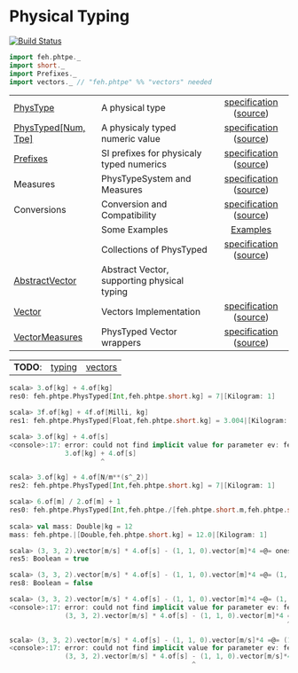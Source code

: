 Physical Typing
=====

[![Build Status](https://travis-ci.org/fehu/phtpe.svg?branch=master)](https://travis-ci.org/fehu/phtpe)

```scala
import feh.phtpe._
import short._
import Prefixes._
import vectors._ // "feh.phtpe" %% "vectors" needed
```

|   |   |   |
|:--|:--|:-:|
|[PhysType](phtpe/src/main/scala/feh/phtpe/PhysType.scala)|A physical type|[specification](test-reports/feh.phtpe.PhysTypeSpec.md) ([source](phtpe/src/test/scala/feh/phtpe/PhysTypeSpec.scala))|
|[PhysTyped[Num, Tpe]](phtpe/src/main/scala/feh/phtpe/PhysTyped.scala)|A physicaly typed numeric value|[specification](test-reports/feh.phtpe.PhysTypedSpec.md) ([source](phtpe/src/test/scala/feh/phtpe/PhysTypedSpec.scala))|
|[Prefixes](phtpe/src/main/scala/feh/phtpe/Prefixes.scala)|SI prefixes for physicaly typed numerics|[specification](test-reports/feh.phtpe.PhysTypedPrefixSpec.md) ([source](phtpe/src/test/scala/feh/phtpe/PhysTypedPrefixSpec.scala))|
|Measures|PhysTypeSystem and Measures|[specification](test-reports/feh.phtpe.MeasuresSpec.md) ([source](phtpe/src/test/scala/feh/phtpe/MeasuresSpec.scala))|
|Conversions|Conversion and Compatibility|[specification](test-reports/feh.phtpe.ConversionSpec.md) ([source](phtpe/src/test/scala/feh/phtpe/ConversionSpec.scala))|
| | Some Examples | [Examples](test-reports/feh.phtpe.MiscExamples.md) |
| | Collections of PhysTyped |[specification](test-reports/feh.phtpe.CollectionsOfPhisTypedSpec.md) ([source](phtpe/src/test/scala/feh/phtpe/CollectionsOfPhisTypedSpec.scala))|
|[AbstractVector](phtpe/src/main/scala/feh/phtpe/AbstractVector.scala)| Abstract Vector, supporting physical typing | |
|[Vector](vectors/src/main/scala/feh/phtpe/vectors/Vector.scala)| Vectors Implementation | [specification](test-reports/feh.phtpe.vectors.VectorsSpec.md) ([source](vectors/src/test/scala/feh/phtpe/vectors/VectorsSpec.scala))|
|[VectorMeasures](vectors/src/main/scala/feh/phtpe/vectors/VectorMeasures.scala)| PhysTyped Vector wrappers | [specification](test-reports/feh.phtpe.vectors.VectorMeasuresSpec.md) ([source](vectors/src/test/scala/feh/phtpe/vectors/VectorMeasuresSpec.scala))|

|   |   |   |
|:--|:-:|:-:|
|**TODO**:| [typing](phtpe/TODO.md) | [vectors](vectors/TODO.md) |

```scala
scala> 3.of[kg] + 4.of[kg]
res0: feh.phtpe.PhysTyped[Int,feh.phtpe.short.kg] = 7|[Kilogram: 1]

scala> 3f.of[kg] + 4f.of[Milli, kg]
res1: feh.phtpe.PhysTyped[Float,feh.phtpe.short.kg] = 3.004|[Kilogram: 1]

scala> 3.of[kg] + 4.of[s]
<console>:17: error: could not find implicit value for parameter ev: feh.phtpe.PhysTypeEqualEvidence[feh.phtpe.short.kg,feh.phtpe.short.s]
              3.of[kg] + 4.of[s]
                       ^

scala> 3.of[kg] + 4.of[N/m**(s^_2)]
res2: feh.phtpe.PhysTyped[Int,feh.phtpe.short.kg] = 7|[Kilogram: 1]

scala> 6.of[m] / 2.of[m] + 1
res0: feh.phtpe.PhysTyped[Int,feh.phtpe./[feh.phtpe.short.m,feh.phtpe.short.m]] = 4|[Neutral: 0]
              
scala> val mass: Double|kg = 12
mass: feh.phtpe.|[Double,feh.phtpe.short.kg] = 12.0|[Kilogram: 1]

scala> (3, 3, 2).vector[m/s] * 4.of[s] - (1, 1, 0).vector[m]*4 =@= ones[Int, _3].of[m]*8
res5: Boolean = true

scala> (3, 3, 2).vector[m/s] * 4.of[s] - (1, 1, 0).vector[m]*4 =@= (1, 2, 3).vector[m]
res8: Boolean = false

scala> (3, 3, 2).vector[m/s] * 4.of[s] - (1, 1, 0).vector[m]*4 =@= (1, 2, 3).vector[kg]
<console>:17: error: could not find implicit value for parameter ev: feh.phtpe.PhysTypeEqualEvidence[feh.phtpe.**[feh.phtpe./[feh.phtpe.short.m,feh.phtpe.short.s],feh.phtpe.short.s],feh.phtpe.short.kg]
              (3, 3, 2).vector[m/s] * 4.of[s] - (1, 1, 0).vector[m]*4 =@= (1, 2, 3).vector[kg]
                                                                      ^              

scala> (3, 3, 2).vector[m/s] * 4.of[s] - (1, 1, 0).vector[m/s]*4 =@= (1, 2, 3).vector[m/s]
<console>:17: error: could not find implicit value for parameter ev: feh.phtpe.PhysTypeEqualEvidence[feh.phtpe.**[feh.phtpe./[feh.phtpe.short.m,feh.phtpe.short.s],feh.phtpe.short.s],feh.phtpe./[feh.phtpe.short.m,feh.phtpe.short.s]]
              (3, 3, 2).vector[m/s] * 4.of[s] - (1, 1, 0).vector[m/s]*4 =@= (1, 2, 3).vector[m/s]
                                              ^              

```
